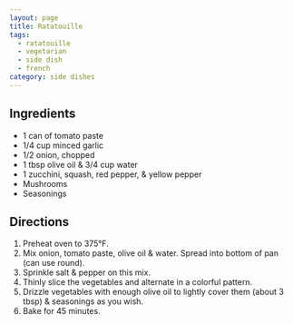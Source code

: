 ```yaml
---
layout: page
title: Ratatouille
tags:
  - ratatouille
  - vegetarian
  - side dish
  - french
category: side dishes
---
```


## Ingredients
* 1 can of tomato paste
* 1/4 cup minced garlic
* 1/2 onion, chopped
* 1 tbsp olive oil & 3/4 cup water
* 1 zucchini, squash, red pepper, & yellow pepper
* Mushrooms
* Seasonings

## Directions
1. Preheat oven to 375°F.
2. Mix onion, tomato paste, olive oil & water. Spread into bottom of pan (can use round).
3. Sprinkle salt & pepper on this mix.
4. Thinly slice the vegetables and alternate in a colorful pattern.
5. Drizzle vegetables with enough olive oil to lightly cover them (about 3 tbsp) & seasonings as you wish.
6. Bake for 45 minutes.
